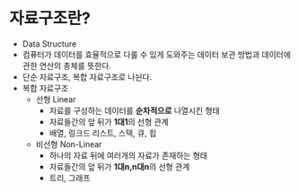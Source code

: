 # 자료구조란?
- Data Structure
- 컴퓨터가 데이터를 효율적으로 다룰 수 있게 도와주는 데이터 보관 방법과 데이터에 관한 연산의 총체를 뜻한다.
- 단순 자료구조, 복합 자료구조로 나뉜다.
- 복합 자료구조
    - 선형 Linear
        - 자료를 구성하는 데이터를 **순차적으로** 나열시킨 형태
        - 자료들간의 앞 뒤가 **1대1**의 선형 관계
        - 배열, 링크드 리스트, 스택, 큐, 힙
    - 비선형 Non-Linear
        - 하나의 자료 뒤에 여러개의 자료가 존재하는 형태
        - 자료들간의 앞 뒤가 **1대n,n대n**의 선형 관계
        - 트리, 그래프
